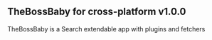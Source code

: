 ## TheBossBaby for cross-platform v1.0.0

TheBossBaby is a Search extendable app with plugins and fetchers
